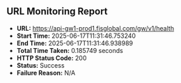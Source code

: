 ## URL Monitoring Report

- **URL:** https://api-gw1-prod1.fisglobal.com/gw/v1/health
- **Start Time:** 2025-06-17T11:31:46.753240
- **End Time:** 2025-06-17T11:31:46.938989
- **Total Time Taken:** 0.185749 seconds
- **HTTP Status Code:** 200
- **Status:** Success
- **Failure Reason:** N/A
